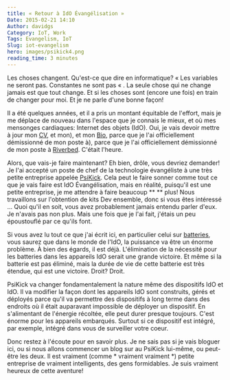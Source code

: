 ```yaml
---
title: « Retour à IdO Évangélisation »
Date: 2015-02-21 14:10
Author: davidgs
Category: IoT, Work
Tags: Evangelism, IoT
Slug: iot-evangelism
hero: images/psikick4.png
reading_time: 3 minutes
---
```


Les choses changent. Qu'est-ce que dire en informatique? « Les variables ne seront pas. Constantes ne sont pas « . La seule chose qui ne change jamais est que tout change. Et si les choses sont (encore une fois) en train de changer pour moi. Et je ne parle d'une bonne façon!

Il a été quelques années, et il a pris un montant équitable de l'effort, mais je me déplace de nouveau dans l'espace que je connais le mieux, et où mes mensonges cardiaques: Internet des objets (IdO). Oui, je vais devoir mettre à jour mon [CV](/#experiences), et mon), et mon [Bio](/#about), parce que je l'ai officiellement démissionné de mon poste à), parce que je l'ai officiellement démissionné de mon poste à [Riverbed](http://riverbed.com/). C'était l'heure.

Alors, que vais-je faire maintenant? Eh bien, drôle, vous devriez demander! Je l'ai accepté un poste de chef de la technologie évangéliste à une très petite entreprise appelée [PsiKick](http://www.psikick.com/). Cela peut le faire sonner comme tout ce que je vais faire est IdO Évangélisation, mais en réalité, puisqu'il est une petite entreprise, je me attendre à faire beaucoup ** ** plus! Nous travaillons sur l'obtention de kits Dev ensemble, donc si vous êtes intéressé ... Quoi qu'il en soit, vous avez probablement jamais entendu parler d'eux. Je n'avais pas non plus. Mais une fois que je l'ai fait, j'étais un peu époustouflé par ce qu'ils font.

Si vous avez lu tout ce que j'ai écrit ici, en particulier celui sur [batteries](/posts/category/iot/minor-iot-calculations), vous saurez que dans le monde de l'IdO, la puissance va être un énorme problème. À bien des égards, il est déjà. L'élimination de la nécessité pour les batteries dans les appareils IdO serait une grande victoire. Et même si la batterie est pas éliminé, mais la durée de vie de cette batterie est très étendue, qui est une victoire. Droit? Droit.

PsiKick va changer fondamentalement la nature même des dispositifs IdO et IdO. Il va modifier la façon dont les appareils IdO sont construits, gérés et déployés parce qu'il va permettre des dispositifs à long terme dans des endroits où il était auparavant impossible de déployer un dispositif. En s'alimentant de l'énergie récoltée, elle peut durer presque toujours. C'est énorme pour les appareils embarqués. Surtout si ce dispositif est intégré, par exemple, intégré dans vous de surveiller votre coeur.

Donc restez à l'écoute pour en savoir plus. Je ne sais pas si je vais bloguer ici, ou si nous allons commencer un blog sur au PsiKick lui-même, ou peut-être les deux. Il est vraiment (comme * vraiment vraiment *) petite entreprise de vraiment intelligents, des gens formidables. Je suis vraiment heureux de cette aventure!
